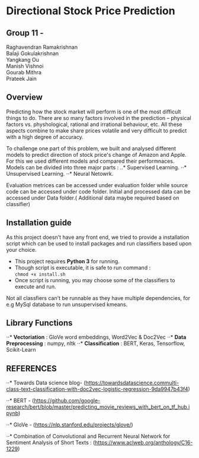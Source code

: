 # Directional Stock Price Prediction
## Group 11 - 
Raghavendran Ramakrishnan\
Balaji Gokulakrishnan \
Yangkang Ou\
Manish Vishnoi\
Gourab Mithra\
Prateek Jain

## Overview
Predicting how the stock market will perform is one of the most difficult things to do. There are so many factors involved in the prediction – physical factors vs. physhological, rational and irrational behaviour, etc. All these aspects combine to make share prices volatile and very difficult to predict with a high degree of accuracy. 

To challenge one part of this problem, we built and analysed different models to predict direction of stock price's change of Amazon and Apple. For this we used different models and compared their performnaces. Models can be divided into three major parts :
..* Supervised Learning.
⋅⋅* Unsupervised Learning.
⋅⋅* Neural Netowrk.

Evaluation metrices can be accessed under evaluation folder while source code can be accessed under code folder. Initial and processed data can be accessed under Data folder.( Additional data maybe required based on classifier)

## Installation guide

As this project doesn't have any front end, we tried to provide a installation script which can be used to install packages and run classifiers based upon your choice.

* This project requires **Python 3** for running.
* Though script is executable, it is safe to run command : \
``` chmod +x install.sh ```
* Once script is running, you may choose some of the classifiers to execute and run.

Not all classfiers can't be runnable as they have multiple dependencies, for e.g MySql database to run unsupervised kmeans.

## Library Functions
⋅⋅* **Vectoriation** : GloVe word embeddings, Word2Vec & Doc2Vec
⋅⋅* **Data Preprocessing** : numpy, nltk 
⋅⋅* **Classification** : BERT, Keras, Tensorflow, Scikit-Learn

 
## REFERENCES

⋅⋅* Towards Data science blog- (https://towardsdatascience.commulti-class-text-classification-with-doc2vec-logistic-regression-9da9947b43f4)

⋅⋅* BERT - (https://github.com/google-research/bert/blob/master/predicting_movie_reviews_with_bert_on_tf_hub.ipynb)

⋅⋅* GloVe - (https://nlp.stanford.edu/projects/glove/)

⋅⋅* Combination of Convolutional and Recurrent Neural Network for Sentiment Analysis of Short Texts : (https://www.aclweb.org/anthology/C16-1229)
